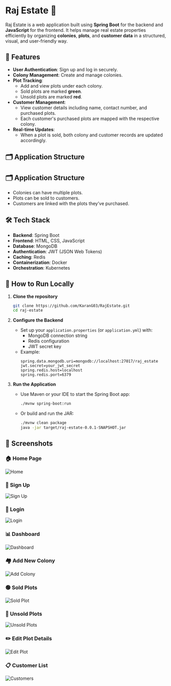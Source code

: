 # Raj Estate 🏡

Raj Estate is a web application built using **Spring Boot** for the backend and **JavaScript** for the frontend. It helps manage real estate properties efficiently by organizing **colonies**, **plots**, and **customer data** in a structured, visual, and user-friendly way.

## 🔑 Features

- **User Authentication**: Sign up and log in securely.
- **Colony Management**: Create and manage colonies.
- **Plot Tracking**:
  - Add and view plots under each colony.
  - Sold plots are marked **green**.
  - Unsold plots are marked **red**.
- **Customer Management**:
  - View customer details including name, contact number, and purchased plots.
  - Each customer's purchased plots are mapped with the respective colony.
- **Real-time Updates**:
  - When a plot is sold, both colony and customer records are updated accordingly.

## 🗂️ Application Structure
## 🗂️ Application Structure

- Colonies can have multiple plots.
- Plots can be sold to customers.
- Customers are linked with the plots they’ve purchased.

## 🛠 Tech Stack

- **Backend**: Spring Boot
- **Frontend**: HTML, CSS, JavaScript
- **Database**: MongoDB
- **Authentication**: JWT (JSON Web Tokens)
- **Caching**: Redis
- **Containerization**: Docker
- **Orchestration**: Kubernetes

## 🚀 How to Run Locally

1. **Clone the repository**
   ```bash
   git clone https://github.com/KaranG03/RajEstate.git
   cd raj-estate

2. **Configure the Backend**
   - Set up your `application.properties` (or `application.yml`) with:
     - MongoDB connection string
     - Redis configuration
     - JWT secret key
   - Example:
     ```properties
     spring.data.mongodb.uri=mongodb://localhost:27017/raj_estate
     jwt.secret=your_jwt_secret
     spring.redis.host=localhost
     spring.redis.port=6379
     ```

3. **Run the Application**
   - Use Maven or your IDE to start the Spring Boot app:
     ```bash
     ./mvnw spring-boot:run
     ```
   - Or build and run the JAR:
     ```bash
     ./mvnw clean package
     java -jar target/raj-estate-0.0.1-SNAPSHOT.jar
     ```

## 📸 Screenshots

### 🏠 Home Page
![Home](https://private-user-images.githubusercontent.com/137709248/456141976-a946d16c-e738-4cf8-a57a-4d29be859e40.png?jwt=eyJ0eXAiOiJKV1QiLCJhbGciOiJIUzI1NiJ9.eyJpc3MiOiJnaXRodWIuY29tIiwiYXVkIjoicmF3LmdpdGh1YnVzZXJjb250ZW50LmNvbSIsImtleSI6ImtleTUiLCJleHAiOjE3NjExMTQ0ODUsIm5iZiI6MTc2MTExNDE4NSwicGF0aCI6Ii8xMzc3MDkyNDgvNDU2MTQxOTc2LWE5NDZkMTZjLWU3MzgtNGNmOC1hNTdhLTRkMjliZTg1OWU0MC5wbmc_WC1BbXotQWxnb3JpdGhtPUFXUzQtSE1BQy1TSEEyNTYmWC1BbXotQ3JlZGVudGlhbD1BS0lBVkNPRFlMU0E1M1BRSzRaQSUyRjIwMjUxMDIyJTJGdXMtZWFzdC0xJTJGczMlMkZhd3M0X3JlcXVlc3QmWC1BbXotRGF0ZT0yMDI1MTAyMlQwNjIzMDVaJlgtQW16LUV4cGlyZXM9MzAwJlgtQW16LVNpZ25hdHVyZT1kNDM5NDFmNWY2ZjE0ZDFlMTMxYTZiNTQ5MzY0MDYyNTVmMjRlYmY0ODkxMzJlODBiYTg1NTJmODkxMjFjNzkwJlgtQW16LVNpZ25lZEhlYWRlcnM9aG9zdCJ9.mvkt7b2ih4IR3ARMo8AqtZ5XvDBdubtoRvSoLVOB5E4)

### 🔐 Sign Up
![Sign Up](https://private-user-images.githubusercontent.com/137709248/456142306-ea1996e3-ac80-4631-bb74-81ae0e83015b.png?jwt=eyJ0eXAiOiJKV1QiLCJhbGciOiJIUzI1NiJ9.eyJpc3MiOiJnaXRodWIuY29tIiwiYXVkIjoicmF3LmdpdGh1YnVzZXJjb250ZW50LmNvbSIsImtleSI6ImtleTUiLCJleHAiOjE3NjExMTQ1NjAsIm5iZiI6MTc2MTExNDI2MCwicGF0aCI6Ii8xMzc3MDkyNDgvNDU2MTQyMzA2LWVhMTk5NmUzLWFjODAtNDYzMS1iYjc0LTgxYWUwZTgzMDE1Yi5wbmc_WC1BbXotQWxnb3JpdGhtPUFXUzQtSE1BQy1TSEEyNTYmWC1BbXotQ3JlZGVudGlhbD1BS0lBVkNPRFlMU0E1M1BRSzRaQSUyRjIwMjUxMDIyJTJGdXMtZWFzdC0xJTJGczMlMkZhd3M0X3JlcXVlc3QmWC1BbXotRGF0ZT0yMDI1MTAyMlQwNjI0MjBaJlgtQW16LUV4cGlyZXM9MzAwJlgtQW16LVNpZ25hdHVyZT1kZWEyMGNiZWM3ZWQwODUyMmQ4ZGIzYzE5ZTFiNzZlMjgyMzM1YzliNGRmOTQwMDIyZGY4Nzg2MTZiOTBhNWQ5JlgtQW16LVNpZ25lZEhlYWRlcnM9aG9zdCJ9.pguLXduEp-M8QkiXY3GE9Bc60zuuR4vtF3FoJj_MeR8)

### 🔑 Login
![Login](https://private-user-images.githubusercontent.com/137709248/456141975-8a71a497-8917-4d4f-bf7c-4b0d00198e67.png?jwt=eyJ0eXAiOiJKV1QiLCJhbGciOiJIUzI1NiJ9.eyJpc3MiOiJnaXRodWIuY29tIiwiYXVkIjoicmF3LmdpdGh1YnVzZXJjb250ZW50LmNvbSIsImtleSI6ImtleTUiLCJleHAiOjE3NjExMTQ1NjAsIm5iZiI6MTc2MTExNDI2MCwicGF0aCI6Ii8xMzc3MDkyNDgvNDU2MTQxOTc1LThhNzFhNDk3LTg5MTctNGQ0Zi1iZjdjLTRiMGQwMDE5OGU2Ny5wbmc_WC1BbXotQWxnb3JpdGhtPUFXUzQtSE1BQy1TSEEyNTYmWC1BbXotQ3JlZGVudGlhbD1BS0lBVkNPRFlMU0E1M1BRSzRaQSUyRjIwMjUxMDIyJTJGdXMtZWFzdC0xJTJGczMlMkZhd3M0X3JlcXVlc3QmWC1BbXotRGF0ZT0yMDI1MTAyMlQwNjI0MjBaJlgtQW16LUV4cGlyZXM9MzAwJlgtQW16LVNpZ25hdHVyZT1jYmJiZjViMzI3N2U4MjVmN2NhYmU0NjIxMjFjNWZhYzc1NjAyMzBjMTIzNTg5M2YzZGNjMjJlYTA2NTVkZTQ0JlgtQW16LVNpZ25lZEhlYWRlcnM9aG9zdCJ9.wCYK1CX0tHkohnunzT4V9lrv7r3-IkgdsBeKP5x0Lfo)

### 📊 Dashboard
![Dashboard](https://private-user-images.githubusercontent.com/137709248/456142307-ef4c018d-dea6-4f14-af41-a8cf9d5af736.png?jwt=eyJ0eXAiOiJKV1QiLCJhbGciOiJIUzI1NiJ9.eyJpc3MiOiJnaXRodWIuY29tIiwiYXVkIjoicmF3LmdpdGh1YnVzZXJjb250ZW50LmNvbSIsImtleSI6ImtleTUiLCJleHAiOjE3NjExMTQ1NjAsIm5iZiI6MTc2MTExNDI2MCwicGF0aCI6Ii8xMzc3MDkyNDgvNDU2MTQyMzA3LWVmNGMwMThkLWRlYTYtNGYxNC1hZjQxLWE4Y2Y5ZDVhZjczNi5wbmc_WC1BbXotQWxnb3JpdGhtPUFXUzQtSE1BQy1TSEEyNTYmWC1BbXotQ3JlZGVudGlhbD1BS0lBVkNPRFlMU0E1M1BRSzRaQSUyRjIwMjUxMDIyJTJGdXMtZWFzdC0xJTJGczMlMkZhd3M0X3JlcXVlc3QmWC1BbXotRGF0ZT0yMDI1MTAyMlQwNjI0MjBaJlgtQW16LUV4cGlyZXM9MzAwJlgtQW16LVNpZ25hdHVyZT1kMzAwYmIzMGRlNGU5NzVhOWUyMjAyYmM1ZDViNDQ5ZDc2OGMwZjdmNGMwY2M4MWI5N2VhZGQ4ZThjZDNiY2FlJlgtQW16LVNpZ25lZEhlYWRlcnM9aG9zdCJ9.euYdu3ct6y_V069kH8IgCSK3FEJfTPvfxRkOMIM3YQI)

### 🏘️ Add New Colony
![Add Colony](https://private-user-images.githubusercontent.com/137709248/456142304-546f6ce2-f7b1-4e52-9c56-dba892bb97fa.png?jwt=eyJ0eXAiOiJKV1QiLCJhbGciOiJIUzI1NiJ9.eyJpc3MiOiJnaXRodWIuY29tIiwiYXVkIjoicmF3LmdpdGh1YnVzZXJjb250ZW50LmNvbSIsImtleSI6ImtleTUiLCJleHAiOjE3NjExMTQ4MzIsIm5iZiI6MTc2MTExNDUzMiwicGF0aCI6Ii8xMzc3MDkyNDgvNDU2MTQyMzA0LTU0NmY2Y2UyLWY3YjEtNGU1Mi05YzU2LWRiYTg5MmJiOTdmYS5wbmc_WC1BbXotQWxnb3JpdGhtPUFXUzQtSE1BQy1TSEEyNTYmWC1BbXotQ3JlZGVudGlhbD1BS0lBVkNPRFlMU0E1M1BRSzRaQSUyRjIwMjUxMDIyJTJGdXMtZWFzdC0xJTJGczMlMkZhd3M0X3JlcXVlc3QmWC1BbXotRGF0ZT0yMDI1MTAyMlQwNjI4NTJaJlgtQW16LUV4cGlyZXM9MzAwJlgtQW16LVNpZ25hdHVyZT0yZWM1ODZlMjg1NTAxYjI0Y2U1NjE0ZWEwNjE5NWQ1ZDA4NjEzYmY3M2UzNjNiOTE5ZmVkMGZjZGMyODFmMjUxJlgtQW16LVNpZ25lZEhlYWRlcnM9aG9zdCJ9.bnwj-bq9-oMiIKh8MvHL62QHM1JRui2w90lqcnmUzJ4)

### 🟢 Sold Plots
![Sold Plot](https://private-user-images.githubusercontent.com/137709248/456142304-546f6ce2-f7b1-4e52-9c56-dba892bb97fa.png?jwt=eyJ0eXAiOiJKV1QiLCJhbGciOiJIUzI1NiJ9.eyJpc3MiOiJnaXRodWIuY29tIiwiYXVkIjoicmF3LmdpdGh1YnVzZXJjb250ZW50LmNvbSIsImtleSI6ImtleTUiLCJleHAiOjE3NjExMTQ1NjAsIm5iZiI6MTc2MTExNDI2MCwicGF0aCI6Ii8xMzc3MDkyNDgvNDU2MTQyMzA0LTU0NmY2Y2UyLWY3YjEtNGU1Mi05YzU2LWRiYTg5MmJiOTdmYS5wbmc_WC1BbXotQWxnb3JpdGhtPUFXUzQtSE1BQy1TSEEyNTYmWC1BbXotQ3JlZGVudGlhbD1BS0lBVkNPRFlMU0E1M1BRSzRaQSUyRjIwMjUxMDIyJTJGdXMtZWFzdC0xJTJGczMlMkZhd3M0X3JlcXVlc3QmWC1BbXotRGF0ZT0yMDI1MTAyMlQwNjI0MjBaJlgtQW16LUV4cGlyZXM9MzAwJlgtQW16LVNpZ25hdHVyZT1mOWFmOThiNjlhYmVmNTgxNWVhYWExMzAyNzJjMmVlMzA3YmI0NTQyNGQ1ZGFkNWY2NGQ0NGYwMGVlNTBlZWFmJlgtQW16LVNpZ25lZEhlYWRlcnM9aG9zdCJ9.Vtgd4HrDkb5Xu44rPUoMUjw6lx1vliB7QL9eWpE-czE)

### 🔴 Unsold Plots
![Unsold Plots](https://private-user-images.githubusercontent.com/137709248/456142305-201dc677-1e4d-4b3d-8e0b-b1847474da4c.png?jwt=eyJ0eXAiOiJKV1QiLCJhbGciOiJIUzI1NiJ9.eyJpc3MiOiJnaXRodWIuY29tIiwiYXVkIjoicmF3LmdpdGh1YnVzZXJjb250ZW50LmNvbSIsImtleSI6ImtleTUiLCJleHAiOjE3NjExMTQ1NjAsIm5iZiI6MTc2MTExNDI2MCwicGF0aCI6Ii8xMzc3MDkyNDgvNDU2MTQyMzA1LTIwMWRjNjc3LTFlNGQtNGIzZC04ZTBiLWIxODQ3NDc0ZGE0Yy5wbmc_WC1BbXotQWxnb3JpdGhtPUFXUzQtSE1BQy1TSEEyNTYmWC1BbXotQ3JlZGVudGlhbD1BS0lBVkNPRFlMU0E1M1BRSzRaQSUyRjIwMjUxMDIyJTJGdXMtZWFzdC0xJTJGczMlMkZhd3M0X3JlcXVlc3QmWC1BbXotRGF0ZT0yMDI1MTAyMlQwNjI0MjBaJlgtQW16LUV4cGlyZXM9MzAwJlgtQW16LVNpZ25hdHVyZT02NTU3MWRmYmMzYzE1MzVlNzU0YjEwNjc0MGFmMWEzNDM2ODhiM2QxNDhjMWFiN2M3MzcwOWE1ZDdmZjFhYTg1JlgtQW16LVNpZ25lZEhlYWRlcnM9aG9zdCJ9.kWWvwUlRJcSKtDrTIVSLs314Jc4SjD0ZwvUdOsU3eOY)

### ✏️ Edit Plot Details
![Edit Plot](https://private-user-images.githubusercontent.com/137709248/456142308-bb1aa6c8-4d30-4efa-b661-26dfe6866f4e.png?jwt=eyJ0eXAiOiJKV1QiLCJhbGciOiJIUzI1NiJ9.eyJpc3MiOiJnaXRodWIuY29tIiwiYXVkIjoicmF3LmdpdGh1YnVzZXJjb250ZW50LmNvbSIsImtleSI6ImtleTUiLCJleHAiOjE3NjExMTQ1NjAsIm5iZiI6MTc2MTExNDI2MCwicGF0aCI6Ii8xMzc3MDkyNDgvNDU2MTQyMzA4LWJiMWFhNmM4LTRkMzAtNGVmYS1iNjYxLTI2ZGZlNjg2NmY0ZS5wbmc_WC1BbXotQWxnb3JpdGhtPUFXUzQtSE1BQy1TSEEyNTYmWC1BbXotQ3JlZGVudGlhbD1BS0lBVkNPRFlMU0E1M1BRSzRaQSUyRjIwMjUxMDIyJTJGdXMtZWFzdC0xJTJGczMlMkZhd3M0X3JlcXVlc3QmWC1BbXotRGF0ZT0yMDI1MTAyMlQwNjI0MjBaJlgtQW16LUV4cGlyZXM9MzAwJlgtQW16LVNpZ25hdHVyZT03OTVkNmZkY2M4ODE3ODU1ZmM1ZmFkYWMzZTcyYmZjZDg2M2ZhNzc0YzBiMWVmNGVkMmFjNjlhNGJiN2Y0YmEwJlgtQW16LVNpZ25lZEhlYWRlcnM9aG9zdCJ9.RVB33a8p5OeIHcNJ4pMr_HHuT5_217xPsqQltHJNCwI)

### 📋 Customer List
![Customers](https://private-user-images.githubusercontent.com/137709248/456142309-dd7fc032-eab5-4722-a2fb-a94999993616.png?jwt=eyJ0eXAiOiJKV1QiLCJhbGciOiJIUzI1NiJ9.eyJpc3MiOiJnaXRodWIuY29tIiwiYXVkIjoicmF3LmdpdGh1YnVzZXJjb250ZW50LmNvbSIsImtleSI6ImtleTUiLCJleHAiOjE3NjExMTQ1NjAsIm5iZiI6MTc2MTExNDI2MCwicGF0aCI6Ii8xMzc3MDkyNDgvNDU2MTQyMzA5LWRkN2ZjMDMyLWVhYjUtNDcyMi1hMmZiLWE5NDk5OTk5MzYxNi5wbmc_WC1BbXotQWxnb3JpdGhtPUFXUzQtSE1BQy1TSEEyNTYmWC1BbXotQ3JlZGVudGlhbD1BS0lBVkNPRFlMU0E1M1BRSzRaQSUyRjIwMjUxMDIyJTJGdXMtZWFzdC0xJTJGczMlMkZhd3M0X3JlcXVlc3QmWC1BbXotRGF0ZT0yMDI1MTAyMlQwNjI0MjBaJlgtQW16LUV4cGlyZXM9MzAwJlgtQW16LVNpZ25hdHVyZT1lMjFjOWM1ODliZTJlMjc1MmU4MGVjZGZkZTQxMDA1YWZhZDE4ZjZjYzNjOThkODNlMDUxZDc5YWU1Y2JjMzA5JlgtQW16LVNpZ25lZEhlYWRlcnM9aG9zdCJ9.hFk-OE1l-SJAuHY57NKfvgkMTC1LxQAGkB_NbE-Rb-U)
